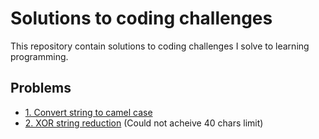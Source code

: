 # Solutions to coding challenges

This repository contain solutions to coding challenges I solve to learning
programming.

## Problems

- [1. Convert string to camel case](./convert_string_to_camel_case/)
- [2. XOR string reduction](./xor_string_reduction/)
  (Could not acheive 40 chars limit)
